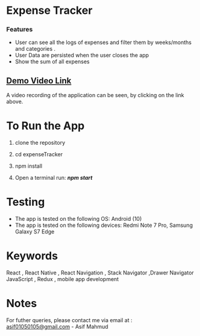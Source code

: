 
# Expense Tracker

### [](https://github.com/ASIF-Mahmud1/Monkey-Music#features)Features

 

 - User  can see all the logs of expenses  and filter them by weeks/months and  categories .
- User Data are persisted when the user closes the app
- Show the  sum of all expenses


  


## [](https://github.com/ASIF-Mahmud1/Monkey-Music#demo-video-link)[Demo Video Link](https://drive.google.com/file/d/1BNDgneTYUufTfXU1ERBBAwHFEnNQmbRq/view?usp=sharing)

A video recording of the application can be seen, by clicking on the link above.  

# [](https://github.com/ASIF-Mahmud1/Monkey-Music#to-run-the-app)To Run the App

1. clone the repository

2. cd expenseTracker

3. npm install

4. Open a terminal run:  _**npm start**_


# [](https://github.com/ASIF-Mahmud1/Monkey-Music#testing)Testing

-   The app is tested on the following OS: Android (10)
-   The app is tested on the following devices: Redmi Note 7 Pro, Samsung Galaxy S7 Edge

# [](https://github.com/ASIF-Mahmud1/expenseTracker)Keywords

React , React Native , React Navigation , Stack Navigator ,Drawer Navigator  JavaScript , Redux , mobile app development

# [](https://github.com/ASIF-Mahmud1/expenseTracker)Notes

For futher queries, please contact me via email at :  [asif01050105@gmail.com](mailto:asif01050105@gmail.com)  - Asif Mahmud